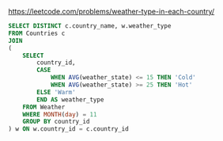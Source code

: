 https://leetcode.com/problems/weather-type-in-each-country/

```sql
SELECT DISTINCT c.country_name, w.weather_type
FROM Countries c 
JOIN
(
    SELECT 
        country_id, 
        CASE 
            WHEN AVG(weather_state) <= 15 THEN 'Cold'
            WHEN AVG(weather_state) >= 25 THEN 'Hot'
        ELSE 'Warm'
        END AS weather_type
    FROM Weather
    WHERE MONTH(day) = 11
    GROUP BY country_id
) w ON w.country_id = c.country_id
```
